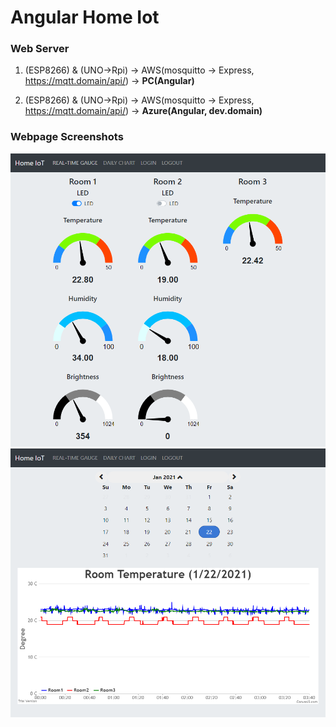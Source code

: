 # Angular Home Iot
### Web Server
1. (ESP8266) & (UNO->Rpi) -> AWS(mosquitto -> Express, https://mqtt.domain/api/) -> <b>PC(Angular)</b>

2. (ESP8266) & (UNO->Rpi) -> AWS(mosquitto -> Express, https://mqtt.domain/api/) -> <b>Azure(Angular, dev.domain)</b>

### Webpage Screenshots
<p align="center">
  <img src="https://github.com/hyp0126/angular-home-iot/blob/master/RealTimeGuage.png?raw=true" width="700" />
  <img src="https://github.com/hyp0126/angular-home-iot/blob/master/DailyChart.png?raw=true" width="700" />
</p>
